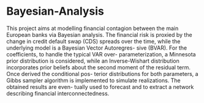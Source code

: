 # Bayesian-Analysis

This project aims at modelling financial contagion between the
main European banks via Bayesian analysis. The financial risk is
proxied by the change in credit default swap (CDS) spreads over the
time, while the underlying model is a Bayesian Vector Autoregres-
sive (BVAR). For the coefficients, to handle the typical VAR over-
parameterization, a Minnesota prior distribution is considered, while
an Inverse-Wishart distribution incorporates prior beliefs about the
second moment of the residual term. Once derived the conditional pos-
terior distributions for both parameters, a Gibbs sampler algorithm is
implemented to simulate realizations. The obtained results are even-
tually used to forecast and to extract a network describing financial
interconnectedness.
